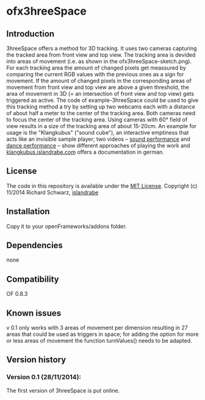 ofx3hreeSpace
=====================================

Introduction
------------
3hreeSpace offers a method for 3D tracking. It uses two cameras capturing the tracked area from front view and top view. The tracking area is devided into areas of movement (i.e. as shown in the ofx3hreeSpace-sketch.png). For each tracking area the amount of changed pixels get meassured by comparing the current RGB values with the previous ones as a sign for movement. If the amount of changed pixels in the corresponding areas of movement from front view and top view are above a given threshold, the area of movement in 3D (= an intersection of front view and top view) gets triggered as active. 
The code of example-3hreeSpace could be used to give this tracking method a try by setting up two webcams each with a distance of about half a meter to the center of the tracking area. Both cameras need to focus the center of the tracking area. Using cameras with 60° field of view results in a size of the tracking area of about 15-20cm. 
An example for usage is the "Klangkubus" ("sound cube"), an interactive emptiness that acts like an invisible sample player; two videos – [sound performance](http://vimeo.com/109898249) and [dance performance](http://vimeo.com/111193290) – show different approaches of playing the work and [klangkubus.islandrabe.com](http://klangkubus.islandrabe.com/) offers a documentation in german.

License
-------
The code in this repository is available under the [MIT License](https://secure.wikimedia.org/wikipedia/en/wiki/Mit_license).
Copyright (c) 11/2014 Richard Schwarz, [islandrabe](http://islandrabe.com)

Installation
------------
Copy it to your openFrameworks/addons folder.

Dependencies
------------
none

Compatibility
------------
OF 0.8.3

Known issues
------------
v 0.1 only works with 3 areas of movement per dimension resulting in 27 areas that could be used as triggers in space; for adding the option for more or less areas of movement the function turnValues() needs to be adapted.

Version history
------------

### Version 0.1 (28/11/2014):
The first version of 3hreeSpace is put online.


